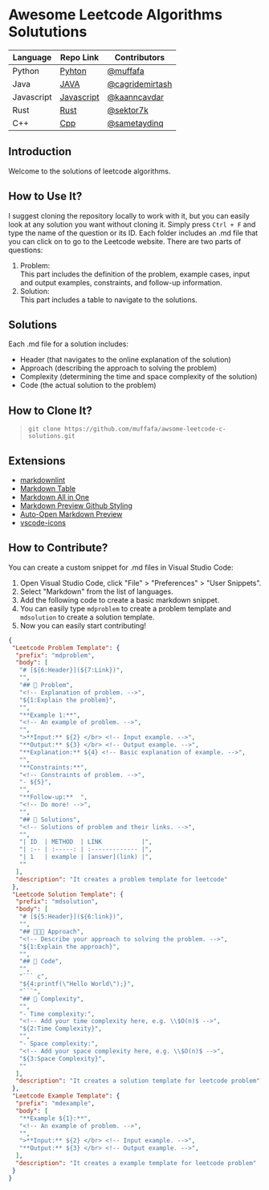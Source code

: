 # Awesome Leetcode Algorithms Solututions

| Language   | Repo Link                          | Contributors                                         |
| ---------- | ---------------------------------- | ---------------------------------------------------- |
| Python     | [Pyhton](Python/README.md)         | [@muffafa](https://github.com/muffafa)               |
| Java       | [JAVA](Java/README.md)             | [@cagridemirtash](https://github.com/cagridemirtash) |
| Javascript | [Javascript](Javascript/README.md) | [@kaanncavdar](https://github.com/kaanncavdar)       |
| Rust       | [Rust](Rust/README.md)             | [@sektor7k](https://github.com/sektor7k)             |
| C++        | [Cpp](Cpp/README.md)               | [@sametaydinq](https://github.com/sametaydinq)       |

## Introduction

Welcome to the solutions of leetcode algorithms.

## How to Use It?

I suggest cloning the repository locally to work with it, but you can easily look at any solution you want without cloning it. Simply press `Ctrl + F` and type the name of the question or its ID. Each folder includes an .md file that you can click on to go to the Leetcode website. There are two parts of questions:

1. Problem: </br> This part includes the definition of the problem, example cases, input and output examples, constraints, and follow-up information.
2. Solution: </br> This part includes a table to navigate to the solutions.

## Solutions

Each .md file for a solution includes:

- Header (that navigates to the online explanation of the solution)
- Approach (describing the approach to solving the problem)
- Complexity (determining the time and space complexity of the solution)
- Code (the actual solution to the problem)

## How to Clone It?

> `git clone https://github.com/muffafa/awsome-leetcode-c-solutions.git`

## Extensions

- [markdownlint](https://marketplace.visualstudio.com/items?itemName=DavidAnson.vscode-markdownlint)
- [Markdown Table](https://marketplace.visualstudio.com/items?itemName=TakumiI.markdowntable)
- [Markdown All in One](https://marketplace.visualstudio.com/items?itemName=yzhang.markdown-all-in-one)
- [Markdown Preview Github Styling](https://marketplace.visualstudio.com/items?itemName=bierner.markdown-preview-github-styles)
- [Auto-Open Markdown Preview](https://marketplace.visualstudio.com/items?itemName=hnw.vscode-auto-open-markdown-preview)
- [vscode-icons](https://marketplace.visualstudio.com/items?itemName=vscode-icons-team.vscode-icons)

## How to Contribute?

You can create a custom snippet for .md files in Visual Studio Code:

1. Open Visual Studio Code, click "File" > "Preferences" > "User Snippets".
2. Select "Markdown" from the list of languages.
3. Add the following code to create a basic markdown snippet.
4. You can easily type `mdproblem` to create a problem template and `mdsolution` to create a solution template.
5. Now you can easily start contributing!

``` json
{
 "Leetcode Problem Template": {
  "prefix": "mdproblem",
  "body": [
   "# [${6:Header}](${7:Link})",
   "",
   "## 🚨 Problem",
   "<!-- Explanation of problem. -->",
   "${1:Explain the problem}",
   "",
   "**Example 1:**",
   "<!-- An example of problem. -->",
   "",
   ">**Input:** ${2} </br> <!-- Input example. -->",
   "**Output:** ${3} </br> <!-- Output example. -->",
   "**Explanation:** ${4} <!-- Basic explanation of example. -->",
   "",
   "**Constraints:**",
   "<!-- Constraints of problem. -->",
   "- ${5}",
   "",
   "**Follow-up:**  ",
   "<!-- Do more! -->",
   "",
   "## 🔐 Solutions",
   "<!-- Solutions of problem and their links. -->",
   "",
   "| ID  | METHOD  | LINK           |",
   "| :-- | :-----: | :------------- |",
   "| 1   | example | [answer](link) |",
   ""
  ],
  "description": "It creates a problem template for leetcode"
 },
 "Leetcode Solution Template": {
  "prefix": "mdsolution",
  "body": [
   "# [${5:Header}](${6:link})",
   "",
   "## 🧑🏻‍💻 Approach",
   "<!-- Describe your approach to solving the problem. -->",
   "${1:Explain the approach}",
   "",
   "## 🔐 Code",
   "",
   "``` c",
   "${4:printf(\"Hello World\");}",
   "```",
   "## 🧩 Complexity",
   "",
   "- Time complexity:",
   "<!-- Add your time complexity here, e.g. \\$O(n)$ -->",
   "${2:Time Complexity}",
   "",
   "- Space complexity:",
   "<!-- Add your space complexity here, e.g. \\$O(n)$ -->",
   "${3:Space Complexity}",
   ""
  ],
  "description": "It creates a solution template for leetcode problem"
 },
 "Leetcode Example Template": {
  "prefix": "mdexample",
  "body": [
   "**Example ${1}:**",
   "<!-- An example of problem. -->",
   "",
   ">**Input:** ${2} </br> <!-- Input example. -->",
   "**Output:** ${3} </br> <!-- Output example. -->",
  ],
  "description": "It creates a example template for leetcode problem"
 }
}
```
